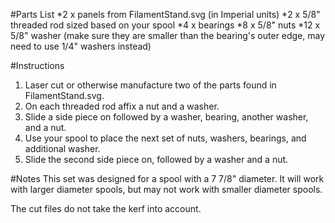 #Parts List
*2 x panels from FilamentStand.svg (in Imperial units)
*2 x 5/8" threaded rod sized based on your spool
*4 x bearings
*8 x 5/8" nuts
*12 x 5/8" washer (make sure they are smaller than the bearing's outer edge, may need to use 1/4" washers instead)

#Instructions
1. Laser cut or otherwise manufacture two of the parts found in FilamentStand.svg. 
1. On each threaded rod affix a nut and a washer. 
1. Slide a side piece on followed by a washer, bearing, another washer, and a nut. 
1. Use your spool to place the next set of nuts, washers, bearings, and additional washer. 
1. Slide the second side piece on, followed by a washer and a nut.

#Notes
This set was designed for a spool with a 7 7/8" diameter. It will work with larger diameter spools, but may not work with smaller diameter spools.

The cut files do not take the kerf into account.